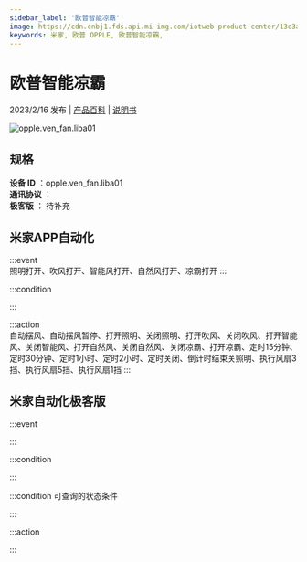 ```yaml
---
sidebar_label: '欧普智能凉霸'
image: https://cdn.cnbj1.fds.api.mi-img.com/iotweb-product-center/13c3a394fc018b60eee2df0d661cf1ea_1667353958675.png?GalaxyAccessKeyId=AKVGLQWBOVIRQ3XLEW&Expires=9223372036854775807&Signature=7sE37S+FD1rWN0MGaeyzgfP57jc=
keywords: 米家, 欧普 OPPLE, 欧普智能凉霸, 
---
```

# 欧普智能凉霸

2023/2/16 发布 | [产品百科](https://home.mi.com/webapp/content/baike/product/index.html?model=opple.ven_fan.liba01/) | [说明书](https://home.mi.com/views/introduction.html?model=opple.ven_fan.liba01&region=cn)

![opple.ven_fan.liba01](https://cdn.cnbj1.fds.api.mi-img.com/iotweb-product-center/13c3a394fc018b60eee2df0d661cf1ea_1667353958675.png?GalaxyAccessKeyId=AKVGLQWBOVIRQ3XLEW&Expires=9223372036854775807&Signature=7sE37S+FD1rWN0MGaeyzgfP57jc=)

## 规格  
> 
**设备 ID** ：opple.ven_fan.liba01  
**通讯协议** ：  
**极客版**  ： 待补充 


## 米家APP自动化  

:::event  
照明打开、吹风打开、智能风打开、自然风打开、凉霸打开
:::

:::condition  

:::

:::action   
自动摆风、自动摆风暂停、打开照明、关闭照明、打开吹风、关闭吹风、打开智能风、关闭智能风、打开自然风、关闭自然风、关闭凉霸、打开凉霸、定时15分钟、定时30分钟、定时1小时、定时2小时、定时关闭、倒计时结束关照明、执行风扇3挡、执行风扇5挡、执行风扇1挡
:::

## 米家自动化极客版  

:::event  

:::

:::condition  

:::

:::condition 可查询的状态条件  

:::

:::action  

:::

        
